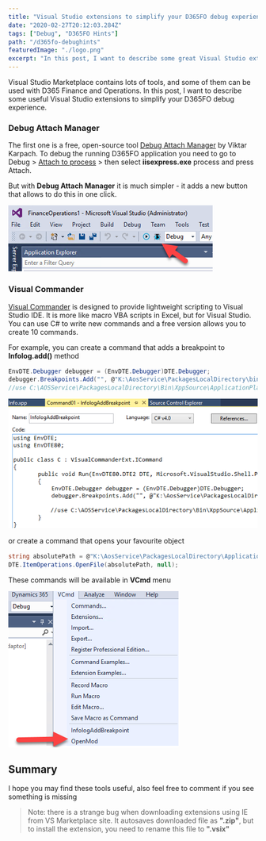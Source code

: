 ```yaml
---
title: "Visual Studio extensions to simplify your D365FO debug experience"
date: "2020-02-27T20:12:03.284Z"
tags: ["Debug", "D365FO Hints"]
path: "/d365fo-debughints"
featuredImage: "./logo.png" 
excerpt: "In this post, I want to describe some great Visual Studio extensions to simplify your D365FO debug experience."
---
```


Visual Studio Marketplace contains lots of tools, and some of them can be used with D365 Finance and Operations. In this post, I want to describe some useful Visual Studio extensions to simplify your D365FO debug experience.

### Debug Attach Manager

The first one is a free, open-source tool [Debug Attach Manager](https://marketplace.visualstudio.com/items?itemName=ViktarKarpach.DebugAttachManager) by Viktar Karpach.
To debug the running D365FO application you need to go to Debug > [Attach to process](https://microsoftdynamix.blogspot.com/2019/01/d365fo-debugging.html) > then select **iisexpress.exe** process and press Attach.

But with **Debug Attach Manager** it is much simpler - it adds a new button that allows to do this in one click.

 ![DebugAttachManager](DebugAttachManager.png)

### Visual Commander

[Visual Commander](https://marketplace.visualstudio.com/items?itemName=SergeyVlasov.VisualCommander) is designed to provide lightweight scripting to Visual Studio IDE. It is more like macro VBA scripts in Excel, but for Visual Studio. You can use C# to write new commands and a free version allows you to create 10 commands.

For example, you can create a command that adds a breakpoint to **Infolog.add()** method

```csharp
EnvDTE.Debugger debugger = (EnvDTE.Debugger)DTE.Debugger;  
debugger.Breakpoints.Add("", @"K:\AosService\PackagesLocalDirectory\bin\XppSource\ApplicationPlatform\AxClass_Info.xpp", 298);
//use C:\AOSService\PackagesLocalDirectory\Bin\XppSource\ApplicationPlatform\AxClass_Info.xpp for Local VMs
```

![CreateCommandVC](CreateCommandVC.png)

or create a command that opens your favourite object

```csharp
string absolutePath = @"K:\AosService\PackagesLocalDirectory\ApplicationPlatform\ApplicationPlatform\AxClass\Info.xml";
DTE.ItemOperations.OpenFile(absolutePath, null);
```

These commands will be available in **VCmd** menu

![VCMDCommands](VCMDCommands.PNG)

## Summary

I hope you may find these tools useful, also feel free to comment if you see something is missing

> Note: there is a strange bug when downloading extensions using IE from VS Marketplace site. It autosaves downloaded file as **".zip"**, but to install the extension, you need to rename this file to **".vsix"**
